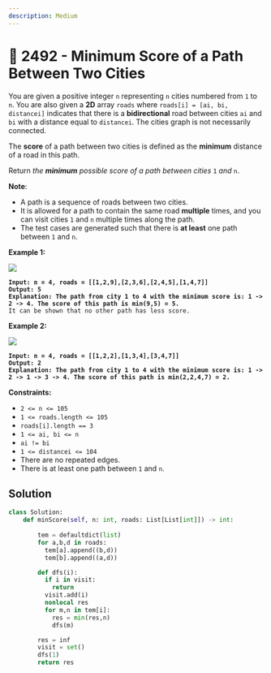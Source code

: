 ```yaml
---
description: Medium
---
```


# 🥲 2492 - Minimum Score of a Path Between Two Cities

You are given a positive integer `n` representing `n` cities numbered from `1` to `n`. You are also given a **2D** array `roads` where `roads[i] = [ai, bi, distancei]` indicates that there is a **bidirectional** road between cities `ai` and `bi` with a distance equal to `distancei`. The cities graph is not necessarily connected.

The **score** of a path between two cities is defined as the **minimum** distance of a road in this path.

Return _the **minimum** possible score of a path between cities_ `1` _and_ `n`.

**Note**:

* A path is a sequence of roads between two cities.
* It is allowed for a path to contain the same road **multiple** times, and you can visit cities `1` and `n` multiple times along the path.
* The test cases are generated such that there is **at least** one path between `1` and `n`.

&#x20;

**Example 1:**

![](https://assets.leetcode.com/uploads/2022/10/12/graph11.png)

<pre><code><strong>Input: n = 4, roads = [[1,2,9],[2,3,6],[2,4,5],[1,4,7]]
</strong><strong>Output: 5
</strong><strong>Explanation: The path from city 1 to 4 with the minimum score is: 1 -> 2 -> 4. The score of this path is min(9,5) = 5.
</strong>It can be shown that no other path has less score.
</code></pre>

**Example 2:**

![](https://assets.leetcode.com/uploads/2022/10/12/graph22.png)

<pre><code><strong>Input: n = 4, roads = [[1,2,2],[1,3,4],[3,4,7]]
</strong><strong>Output: 2
</strong><strong>Explanation: The path from city 1 to 4 with the minimum score is: 1 -> 2 -> 1 -> 3 -> 4. The score of this path is min(2,2,4,7) = 2.
</strong></code></pre>

&#x20;

**Constraints:**

* `2 <= n <= 105`
* `1 <= roads.length <= 105`
* `roads[i].length == 3`
* `1 <= ai, bi <= n`
* `ai != bi`
* `1 <= distancei <= 104`
* There are no repeated edges.
* There is at least one path between `1` and `n`.

## Solution

```python
class Solution:
    def minScore(self, n: int, roads: List[List[int]]) -> int:
        
        tem = defaultdict(list)
        for a,b,d in roads:
          tem[a].append((b,d))
          tem[b].append((a,d))

        def dfs(i):
          if i in visit:
            return
          visit.add(i)
          nonlocal res
          for m,n in tem[i]:
            res = min(res,n)
            dfs(m)

        res = inf
        visit = set()
        dfs(1)
        return res 

```
